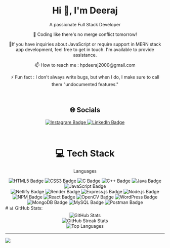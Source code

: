<br><h1 align="center">Hi 👋, I'm Deeraj</h1>
<p align="center" margin="5rem">A passionate Full Stack Developer</p>
<p align="center">🚀 Coding like there's no merge conflict tomorrow!</p>
<p align="center">💬If you have inquiries about JavaScript or require support in MERN stack app development, feel free to get in touch. I'm available to provide assistance.</p>
<p align="center">📫 How to reach me : hpdeeraj2000@gmail.com</p>
<p align="center">⚡ Fun fact :    I don't always write bugs, but when I do, I make sure to call them "undocumented features."</p>


<br><h2 align="center">🌐 Socials</h2> 
<div align="center">
<a href="https://instagram.com/_dee.raj_" target="_blank">
    <img src="https://img.shields.io/badge/Instagram-%23E4405F.svg?logo=Instagram&logoColor=white" alt="Instagram Badge">
  </a>

  <a href="https://linkedin.com/in/in/deeraj-s" target="_blank">
    <img src="https://img.shields.io/badge/LinkedIn-%230077B5.svg?logo=linkedin&logoColor=white" alt="LinkedIn Badge">
  </a>
  </div>

<br><h1 align="center">💻 Tech Stack</h1>
<div align="center">
    <div>
        <p>Languages</p>
 <img src="https://img.shields.io/badge/html5-%23E34F26.svg?style=for-the-badge&logo=html5&logoColor=white" alt="HTML5 Badge">
  <img src="https://img.shields.io/badge/css3-%231572B6.svg?style=for-the-badge&logo=css3&logoColor=white" alt="CSS3 Badge">
  <img src="https://img.shields.io/badge/c-%2300599C.svg?style=for-the-badge&logo=c&logoColor=white" alt="C Badge">
  <img src="https://img.shields.io/badge/c++-%2300599C.svg?style=for-the-badge&logo=c%2B%2B&logoColor=white" alt="C++ Badge">
  <img src="https://img.shields.io/badge/java-%23ED8B00.svg?style=for-the-badge&logo=openjdk&logoColor=white" alt="Java Badge">
  <img src="https://img.shields.io/badge/javascript-%23323330.svg?style=for-the-badge&logo=javascript&logoColor=%23F7DF1E" alt="JavaScript Badge"></div>

  <img src="https://img.shields.io/badge/netlify-%23000000.svg?style=for-the-badge&logo=netlify&logoColor=#00C7B7" alt="Netlify Badge">
  <img src="https://img.shields.io/badge/Render-%46E3B7.svg?style=for-the-badge&logo=render&logoColor=white" alt="Render Badge">
  <img src="https://img.shields.io/badge/express.js-%23404d59.svg?style=for-the-badge&logo=express&logoColor=%2361DAFB" alt="Express.js Badge">
  <img src="https://img.shields.io/badge/node.js-6DA55F?style=for-the-badge&logo=node.js&logoColor=white" alt="Node.js Badge">
  <img src="https://img.shields.io/badge/NPM-%23CB3837.svg?style=for-the-badge&logo=npm&logoColor=white" alt="NPM Badge">
  <img src="https://img.shields.io/badge/react-%2320232a.svg?style=for-the-badge&logo=react&logoColor=%2361DAFB" alt="React Badge">
  <img src="https://img.shields.io/badge/opencv-%23white.svg?style=for-the-badge&logo=opencv&logoColor=white" alt="OpenCV Badge">
  <img src="https://img.shields.io/badge/WordPress-%23117AC9.svg?style=for-the-badge&logo=WordPress&logoColor=white" alt="WordPress Badge">
  <img src="https://img.shields.io/badge/MongoDB-%234ea94b.svg?style=for-the-badge&logo=mongodb&logoColor=white" alt="MongoDB Badge">
  <img src="https://img.shields.io/badge/mysql-%2300000f.svg?style=for-the-badge&logo=mysql&logoColor=white" alt="MySQL Badge">
  <img src="https://img.shields.io/badge/Postman-FF6C37?style=for-the-badge&logo=postman&logoColor=white" alt="Postman Badge">
  
  </div>
# 📊 GitHub Stats:

<div align="center">
  <img src="https://github-readme-stats.vercel.app/api?username=Deeraj-S&theme=react&hide_border=true&include_all_commits=true&count_private=true" alt="GitHub Stats" />
</div>
<div align="center">
  <img src="https://github-readme-streak-stats.herokuapp.com/?user=Deeraj-S&theme=react&hide_border=true" alt="GitHub Streak Stats" />
</div>
<div align="center">
  <img src="https://github-readme-stats.vercel.app/api/top-langs/?username=Deeraj-S&theme=react&hide_border=true&include_all_commits=true&count_private=true&layout=compact" alt="Top Languages" />
</div>

---
[![](https://visitcount.itsvg.in/api?id=Deeraj-S&icon=0&color=9)](https://visitcount.itsvg.in)
